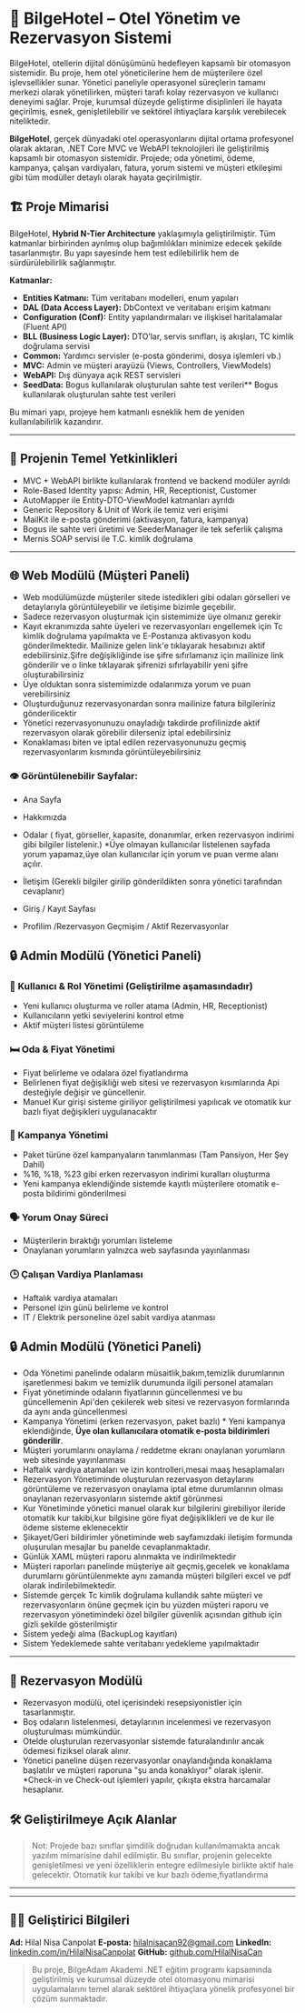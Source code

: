 # 🏨 BilgeHotel – Otel Yönetim ve Rezervasyon Sistemi

BilgeHotel, otellerin dijital dönüşümünü hedefleyen kapsamlı bir otomasyon sistemidir. Bu proje, hem otel yöneticilerine hem de müşterilere özel işlevsellikler sunar. Yönetici paneliyle operasyonel süreçlerin tamamı merkezi olarak yönetilirken, müşteri tarafı kolay rezervasyon ve kullanıcı deneyimi sağlar. Proje, kurumsal düzeyde geliştirme disiplinleri ile hayata geçirilmiş, esnek, genişletilebilir ve sektörel ihtiyaçlara karşılık verebilecek niteliktedir.

**BilgeHotel**, gerçek dünyadaki otel operasyonlarını dijital ortama profesyonel olarak aktaran, .NET Core MVC ve WebAPI teknolojileri ile geliştirilmiş kapsamlı bir otomasyon sistemidir. Projede; oda yönetimi, ödeme, kampanya, çalışan vardiyaları, fatura, yorum sistemi ve müşteri etkileşimi gibi tüm modüller detaylı olarak hayata geçirilmiştir.

## 🏗️ Proje Mimarisi

BilgeHotel, **Hybrid N-Tier Architecture** yaklaşımıyla geliştirilmiştir. Tüm katmanlar birbirinden ayrılmış olup bağımlılıkları minimize edecek şekilde tasarlanmıştır. Bu yapı sayesinde hem test edilebilirlik hem de sürdürülebilirlik sağlanmıştır.

**Katmanlar:**

* **Entities Katmanı:** Tüm veritabanı modelleri, enum yapıları
* **DAL (Data Access Layer):** DbContext ve veritabanı erişim katmanı
* **Configuration (Conf):** Entity yapılandırmaları ve ilişkisel haritalamalar (Fluent API)
* **BLL (Business Logic Layer):** DTO’lar, servis sınıfları, iş akışları, TC kimlik doğrulama servisi
* **Common:** Yardımcı servisler (e-posta gönderimi, dosya işlemleri vb.)
* **MVC:** Admin ve müşteri arayüzü (Views, Controllers, ViewModels)
* **WebAPI:** Dış dünyaya açık REST servisleri
* **SeedData:** Bogus kullanılarak oluşturulan sahte test verileri\*\* Bogus kullanılarak oluşturulan sahte test verileri

Bu mimari yapı, projeye hem katmanlı esneklik hem de yeniden kullanılabilirlik kazandırır.

---

## 🚀 Projenin Temel Yetkinlikleri

* MVC + WebAPI birlikte kullanılarak frontend ve backend modüler ayrıldı
* Role-Based Identity yapısı: Admin, HR, Receptionist, Customer
* AutoMapper ile Entity-DTO-ViewModel katmanları ayrıldı
* Generic Repository & Unit of Work ile temiz veri erişimi
* MailKit ile e-posta gönderimi (aktivasyon, fatura, kampanya)
* Bogus ile sahte veri üretimi ve SeederManager ile tek seferlik çalışma
* Mernis SOAP servisi ile T.C. kimlik doğrulama

---

## 🌐 Web Modülü (Müşteri Paneli)

* Web modülümüzde müşteriler sitede istedikleri gibi odaları görselleri ve detaylarıyla görüntüleyebilir ve iletişime bizimle geçebilir.
* Sadece rezervasyon oluşturmak için sistemimize üye olmanız gerekir
* Kayıt ekranımızda sahte üyeleri ve rezervasyonları engellemek için Tc kimlik doğrulama yapılmakta ve E-Postanıza aktivasyon kodu gönderilmektedir.
Mailinize gelen link'e tıklayarak hesabınızı aktif edebilirsiniz.Şifre değişikliğinde ise şifre sıfırlamanız için mailinize link gönderilir ve o linke tıklayarak
şifrenizi sıfırlayabilir yeni şifre oluşturabilirsiniz
* Üye olduktan sonra sistemimizde odalarımıza yorum ve puan verebilirsiniz
* Oluşturduğunuz rezervasyonardan sonra mailinize fatura bilgileriniz gönderilicektir
* Yönetici rezervasyonunuzu onayladığı takdirde profilinizde aktif rezervasyon olarak görebilir dilerseniz iptal edebilirsiniz
* Konaklaması biten ve iptal edilen rezervasyonunuzu geçmiş rezervasyonlarım kısmında görüntüleyebilirsiniz
  


### 👁️ Görüntülenebilir Sayfalar:

* Ana Sayfa

* Hakkımızda

* Odalar ( fiyat, görseller, kapasite, donanımlar, erken rezervasyon indirimi gibi bilgiler listelenir.)
  *Üye olmayan kullanıcılar listelenen sayfada yorum yapamaz,üye olan kullanıcılar için yorum ve puan verme alanı açılır.
  
* İletişim (Gerekli bilgiler girilip gönderildikten sonra yönetici tarafından cevaplanır)

* Giriş / Kayıt Sayfası

* Profilim /Rezervasyon Geçmişim / Aktif Rezervasyonlar


## 🔒 Admin Modülü (Yönetici Paneli)

### 👤 Kullanıcı & Rol Yönetimi (Geliştirilme aşamasındadır)

* Yeni kullanıcı oluşturma ve roller atama (Admin, HR, Receptionist)
* Kullanıcıların yetki seviyelerini kontrol etme
* Aktif müşteri listesi görüntüleme

### 🛏️ Oda & Fiyat Yönetimi


* Fiyat belirleme ve odalara özel fiyatlandırma
* Belirlenen fiyat değişikliği web sitesi ve rezervasyon kısımlarında Api desteğiyle değişir ve güncellenir.
* Manuel Kur girişi sisteme giriliyor geliştirilmesi yapılıcak ve otomatik kur bazlı fiyat değişikleri uygulanacaktır

### 🎯 Kampanya Yönetimi

* Paket türüne özel kampanyaların tanımlanması (Tam Pansiyon, Her Şey Dahil)
* %16, %18, %23 gibi erken rezervasyon indirimi kuralları oluşturma
* Yeni kampanya eklendiğinde sistemde kayıtlı müşterilere otomatik e-posta bildirimi gönderilmesi


### 🗣️ Yorum Onay Süreci

* Müşterilerin bıraktığı yorumları listeleme
* Onaylanan yorumların yalnızca web sayfasında yayınlanması

### 🕒 Çalışan Vardiya Planlaması

* Haftalık vardiya atamaları
* Personel izin günü belirleme ve kontrol
* IT / Elektrik personeline özel sabit vardiya atanması



## 🔒 Admin Modülü (Yönetici Paneli)

  * Oda Yönetimi panelinde odaların müsaitlik,bakım,temizlik durumlarının işaretlenmesi bakım ve temizlik durumunda ilgili personel atamaları
  * Fiyat yönetiminde odaların fiyatlarının güncellenmesi ve bu güncellemenin Api'den çekilerek web sitesi ve rezervasyon formlarında da aynı anda güncellenmesi
  * Kampanya Yönetimi (erken rezervasyon, paket bazlı)  * Yeni kampanya eklendiğinde, **Üye olan kullanıcılara otomatik e-posta bildirimleri gönderilir**.
  * Müşteri yorumlarını onaylama / reddetme ekranı onaylanan yorumların web sitesinde yayınlanması
  * Haftalık vardiya atamaları ve izin kontrolleri,mesai maaş hesaplamaları
  * Rezervasyon Yönetiminde oluşturulan rezervasyon detaylarını görüntüleme ve rezervasyon onaylama iptal etme durumlarının olması onaylanan rezervasyonların sistemde aktif görünmesi
  * Kur Yönetiminde yönetici manuel olarak kur bilgilerini girebiliyor ileride otomatik kur takibi,kur bilgisine göre fiyat değişiklikleri ve de kur ile ödeme sisteme eklenecektir
  * Şikayet/Geri bildirimler yönetiminde web sayfamızdaki iletişim formunda oluşurulan mesajlar bu panelde cevaplanmaktadır.
  * Günlük XAML müşteri raporu alınmakta ve indirilmektedir
  * Müşteri raporları panelinde müşteriye ait geçmiş,gecelek ve konaklama durumlarnı görüntülenmekte aynı zamanda müşteri bilgileri excel ve pdf olarak indirilebilmektedir.
  * Sistemde gerçek Tc kimlik doğrulama kullandık sahte müşteri ve rezervasyonların önüne geçmek için bu yüzden müşteri raporu ve rezervasyon yönetimindeki özel bilgiler güvenlik açısından
  github için gizli şekilde gösterilmiştir
  * Sistem yedeği alma (BackupLog kayıtları)
  * Sistem Yedeklemede sahte veritabanı yedekleme yapılmaktadır
    
---

## 📅 Rezervasyon Modülü 

* Rezervasyon modülü, otel içerisindeki resepsiyonistler için tasarlanmıştır.
* Boş odaların listelenmesi, detaylarının incelenmesi ve rezervasyon oluşturulması mümkündür.
* Otelde oluşturulan rezervasyonlar sistemde faturalandırılır ancak ödemesi fiziksel olarak alınır.
* Yönetici paneline düşen rezervasyonlar onaylandığında konaklama başlatılır ve müşteri raporuna "şu anda konaklıyor" olarak işlenir.
*Check-in ve Check-out işlemleri yapılır, çıkışta ekstra harcamalar hesaplanır.


## 🛠️ Geliştirilmeye Açık Alanlar

> Not: Projede bazı sınıflar şimdilik doğrudan kullanılmamakta ancak yazılım mimarisine dahil edilmiştir. Bu sınıflar, projenin gelecekte genişletilmesi ve yeni özelliklerin entegre edilmesiyle birlikte aktif hale gelecektir.
> Otomatik kur takibi ve kur bazlı ödeme,fiyatlandırma


---

---

## 👩‍💻 Geliştirici Bilgileri

**Ad:** Hilal Nisa Canpolat
**E-posta:** [hilalnisacan92@gmail.com](mailto:hilalnisacan92@gmail.com)
**LinkedIn:** [linkedin.com/in/HilalNisaCanpolat](https://linkedin.com/in/HilalNisaCanpolat)
**GitHub:** [github.com/HilalNisaCan](https://github.com/HilalNisaCan)

> Bu proje, BilgeAdam Akademi .NET eğitim programı kapsamında geliştirilmiş ve kurumsal düzeyde otel otomasyonu mimarisi uygulamalarını temel alarak sektörel ihtiyaçlara yönelik profesyonel bir çözüm sunmaktadır.
